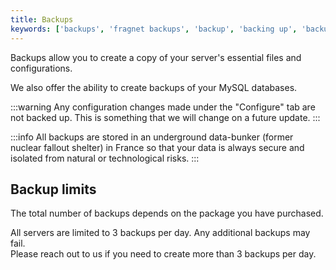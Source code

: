 ```yaml
---
title: Backups
keywords: ['backups', 'fragnet backups', 'backup', 'backing up', 'backups', 'backup server', 'backup servers', 'backup game server', 'backup game servers']
---
```


Backups allow you to create a copy of your server's essential files and configurations.

We also offer the ability to create backups of your MySQL databases.

:::warning
Any configuration changes made under the "Configure" tab are not backed up. This is something that we will change on a future update.
:::

:::info
All backups are stored in an underground data-bunker (former nuclear fallout shelter) in France so that your data is always secure and isolated from natural or technological risks.
:::

## Backup limits
The total number of backups depends on the package you have purchased.

All servers are limited to 3 backups per day. Any additional backups may fail.  
Please reach out to us if you need to create more than 3 backups per day.